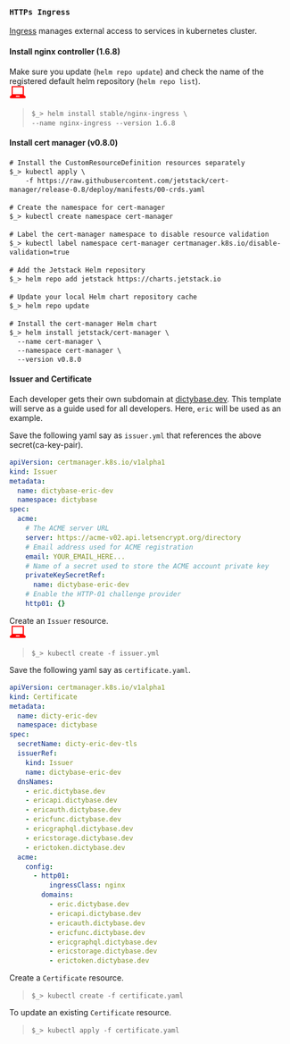 ### `HTTPs Ingress`

[Ingress](https://kubernetes.io/docs/concepts/services-networking/ingress/#what-is-ingress)
manages external access to services in kubernetes cluster.

#### Install nginx controller (1.6.8)

Make sure you update (`helm repo update`) and check the name of
the registered default helm repository (`helm repo list`).  
![](images/userinput.png)

> `$_> helm install stable/nginx-ingress \`  
> `--name nginx-ingress --version 1.6.8`

#### Install cert manager (v0.8.0)

```shell
# Install the CustomResourceDefinition resources separately
$_> kubectl apply \
    -f https://raw.githubusercontent.com/jetstack/cert-manager/release-0.8/deploy/manifests/00-crds.yaml

# Create the namespace for cert-manager
$_> kubectl create namespace cert-manager

# Label the cert-manager namespace to disable resource validation
$_> kubectl label namespace cert-manager certmanager.k8s.io/disable-validation=true

# Add the Jetstack Helm repository
$_> helm repo add jetstack https://charts.jetstack.io

# Update your local Helm chart repository cache
$_> helm repo update

# Install the cert-manager Helm chart
$_> helm install jetstack/cert-manager \
  --name cert-manager \
  --namespace cert-manager \
  --version v0.8.0

```

#### Issuer and Certificate

Each developer gets their own subdomain at [dictybase.dev](https://www.dictybase.dev).
This template will serve as a guide used for all developers. Here,
`eric` will be used as an example.

Save the following yaml say as `issuer.yml` that
references the above secret(ca-key-pair).

```yaml
apiVersion: certmanager.k8s.io/v1alpha1
kind: Issuer
metadata:
  name: dictybase-eric-dev
  namespace: dictybase
spec:
  acme:
    # The ACME server URL
    server: https://acme-v02.api.letsencrypt.org/directory
    # Email address used for ACME registration
    email: YOUR_EMAIL_HERE...
    # Name of a secret used to store the ACME account private key
    privateKeySecretRef:
      name: dictybase-eric-dev
    # Enable the HTTP-01 challenge provider
    http01: {}
```

Create an `Issuer` resource.  
![](images/userinput.png)

> `$_> kubectl create -f issuer.yml`

Save the following yaml say as `certificate.yaml`.

```yaml
apiVersion: certmanager.k8s.io/v1alpha1
kind: Certificate
metadata:
  name: dicty-eric-dev
  namespace: dictybase
spec:
  secretName: dicty-eric-dev-tls
  issuerRef:
    kind: Issuer
    name: dictybase-eric-dev
  dnsNames:
    - eric.dictybase.dev
    - ericapi.dictybase.dev
    - ericauth.dictybase.dev
    - ericfunc.dictybase.dev
    - ericgraphql.dictybase.dev
    - ericstorage.dictybase.dev
    - erictoken.dictybase.dev
  acme:
    config:
      - http01:
          ingressClass: nginx
        domains:
          - eric.dictybase.dev
          - ericapi.dictybase.dev
          - ericauth.dictybase.dev
          - ericfunc.dictybase.dev
          - ericgraphql.dictybase.dev
          - ericstorage.dictybase.dev
          - erictoken.dictybase.dev
```

Create a `Certificate` resource.

> `$_> kubectl create -f certificate.yaml`

To update an existing `Certificate` resource.

> `$_> kubectl apply -f certificate.yaml`
